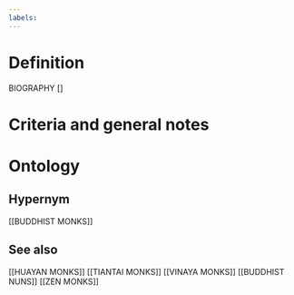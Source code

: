 ```yaml
---
labels: 
---
```


# Definition
BIOGRAPHY []
# Criteria and general notes
# Ontology

## Hypernym
[[BUDDHIST MONKS]]
## See also
[[HUAYAN MONKS]]
[[TIANTAI MONKS]]
[[VINAYA MONKS]]
[[BUDDHIST NUNS]]
[[ZEN MONKS]]